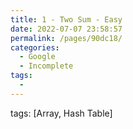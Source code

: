 ```yaml
---
title: 1 - Two Sum - Easy
date: 2022-07-07 23:58:57
permalink: /pages/90dc18/
categories:
  - Google
  - Incomplete
tags:
  - 
---
```

tags: [Array, Hash Table]